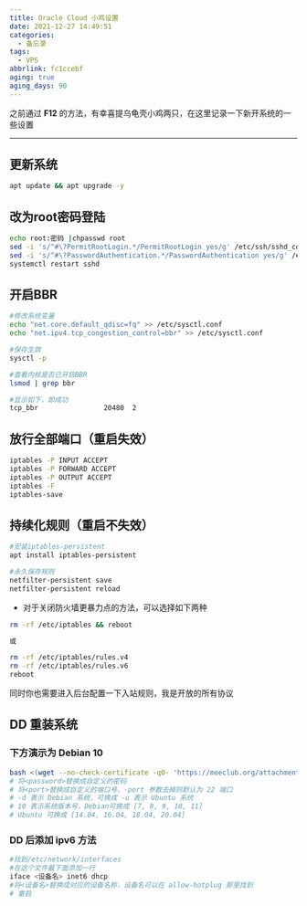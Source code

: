 ```yaml
---
title: Oracle Cloud 小鸡设置
date: 2021-12-27 14:49:51
categories:
  - 备忘录
tags:
  - VPS
abbrlink: fc1ccebf
aging: true
aging_days: 90
---
```

之前通过 **F12** 的方法，有幸喜提乌龟壳小鸡两只，在这里记录一下新开系统的一些设置

<!-- more -->

---

## 更新系统

```bash
apt update && apt upgrade -y
```

## 改为root密码登陆

```bash
echo root:密码 |chpasswd root
sed -i 's/^#\?PermitRootLogin.*/PermitRootLogin yes/g' /etc/ssh/sshd_config;
sed -i 's/^#\?PasswordAuthentication.*/PasswordAuthentication yes/g' /etc/ssh/sshd_config;
systemctl restart sshd
```

## 开启BBR

```bash
#修改系统变量
echo "net.core.default_qdisc=fq" >> /etc/sysctl.conf
echo "net.ipv4.tcp_congestion_control=bbr" >> /etc/sysctl.conf

#保存生效
sysctl -p

#查看内核是否已开启BBR
lsmod | grep bbr

#显示如下，即成功
tcp_bbr                20480  2
```

## 放行全部端口（重启失效）

```bash
iptables -P INPUT ACCEPT
iptables -P FORWARD ACCEPT
iptables -P OUTPUT ACCEPT
iptables -F
iptables-save
```

## 持续化规则（重启不失效）

```bash
#安装iptables-persistent
apt install iptables-persistent

#永久保存规则
netfilter-persistent save
netfilter-persistent reload
```

* 对于关闭防火墙更暴力点的方法，可以选择如下两种

```bash
rm -rf /etc/iptables && reboot

或

rm -rf /etc/iptables/rules.v4
rm -rf /etc/iptables/rules.v6
reboot
```

同时你也需要进入后台配置一下入站规则，我是开放的所有协议

## DD 重装系统

### 下方演示为 Debian 10

```bash
bash <(wget --no-check-certificate -qO- 'https://moeclub.org/attachment/LinuxShell/InstallNET.sh') -d 10 -v 64 -a -firmware -p <password> -port <port>
# 将<password>替换成自定义的密码
# 将<port>替换成自定义的端口号，-port 参数去掉则默认为 22 端口
# -d 表示 Debian 系统，可换成 -u 表示 Ubuntu 系统
# 10 表示系统版本号，Debian可换成 [7, 8, 9, 10, 11]
# Ubuntu 可换成 [14.04, 16.04, 18.04, 20.04]
```

### DD 后添加 ipv6 方法

```bash
#找到/etc/network/interfaces
#在这个文件最下面添加一行
iface <设备名> inet6 dhcp
#将<设备名>替换成对应的设备名称，设备名可以在 allow-hotplug 那里找到
# 重启
```
